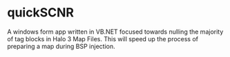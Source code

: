 # quickSCNR

A windows form app written in VB.NET focused towards nulling the majority of tag blocks in Halo 3 Map Files. This will speed up the process of preparing a map during BSP injection.
